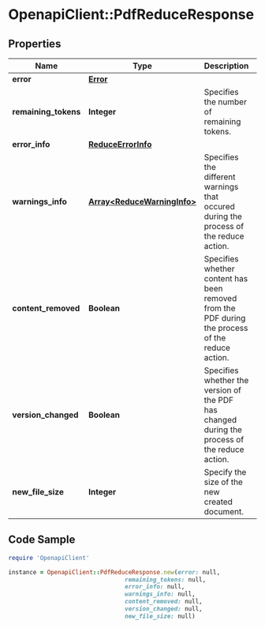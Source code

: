 # OpenapiClient::PdfReduceResponse

## Properties

Name | Type | Description | Notes
------------ | ------------- | ------------- | -------------
**error** | [**Error**](Error.md) |  | [optional] 
**remaining_tokens** | **Integer** | Specifies the number of remaining tokens. | [optional] 
**error_info** | [**ReduceErrorInfo**](ReduceErrorInfo.md) |  | [optional] 
**warnings_info** | [**Array&lt;ReduceWarningInfo&gt;**](ReduceWarningInfo.md) | Specifies the different warnings that occured during the process of the reduce action. | [optional] [readonly] 
**content_removed** | **Boolean** | Specifies whether content has been removed from the PDF during the process of the reduce action. | [optional] [readonly] 
**version_changed** | **Boolean** | Specifies whether the version of the PDF has changed during the process of the reduce action. | [optional] [readonly] 
**new_file_size** | **Integer** | Specify the size of the new created document. | [optional] [readonly] 

## Code Sample

```ruby
require 'OpenapiClient'

instance = OpenapiClient::PdfReduceResponse.new(error: null,
                                 remaining_tokens: null,
                                 error_info: null,
                                 warnings_info: null,
                                 content_removed: null,
                                 version_changed: null,
                                 new_file_size: null)
```


